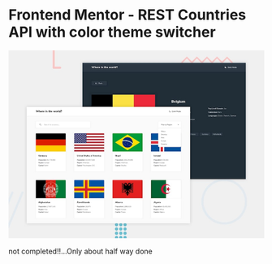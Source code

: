 # Frontend Mentor - REST Countries API with color theme switcher

![Design preview for the REST Countries API with color theme switcher coding challenge](./design/desktop-preview.jpg)

not completed!!...Only about half way done
